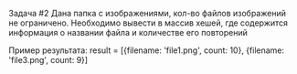 Задача #2
Дана папка с изображениями, кол-во файлов изображений не ограничено.
Необходимо вывести в массив хешей, где содержится информация о названии файла и количестве его повторений
 
Пример результата:
result = [{filename: 'file1.png', count: 10}, {filename: 'file3.png', count: 9}]
